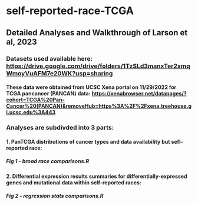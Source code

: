 # self-reported-race-TCGA

## Detailed Analyses and Walkthrough of Larson et al, 2023
### Datasets used available here: https://drive.google.com/drive/folders/1TzSLd3manxTer2xmqWmoyVuAFM7e20WK?usp=sharing
#### These data were obtained from UCSC Xena portal on 11/29/2022 for TCGA pancancer (PANCAN) data: https://xenabrowser.net/datapages/?cohort=TCGA%20Pan-Cancer%20(PANCAN)&removeHub=https%3A%2F%2Fxena.treehouse.gi.ucsc.edu%3A443

### Analyses are subdivded into 3 parts:
#### 1. PanTCGA distributions of cancer types and data availability but sefl-reported race:
##### Fig 1 - broad race comparisons.R

#### 2. Differential expression results summaries for differentially-expressed genes and mutational data within self-reported races:
##### Fig 2 - regression stats comparisons.R
